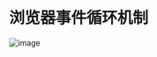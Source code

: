 # 浏览器事件循环机制

![image](http://rny9rsh5n.bkt.clouddn.com/img/Browser-EvenLoop.png?e=1672817223&token=Nno2e1tOaJSdqFlO6Y2kTsKHG9EkALRGXwRVKdTo:XGmJBUYkMinjM4CxpfEqkoq2MAk=)

